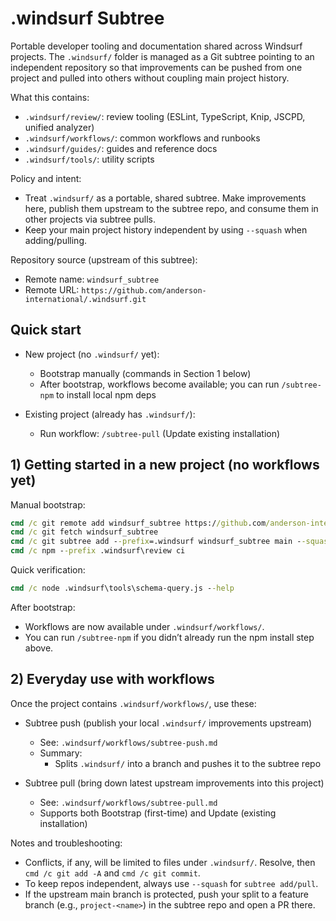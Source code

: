 # .windsurf Subtree

Portable developer tooling and documentation shared across Windsurf projects. The `.windsurf/` folder is managed as a Git subtree pointing to an independent repository so that improvements can be pushed from one project and pulled into others without coupling main project history.

What this contains:
- `.windsurf/review/`: review tooling (ESLint, TypeScript, Knip, JSCPD, unified analyzer)
- `.windsurf/workflows/`: common workflows and runbooks
- `.windsurf/guides/`: guides and reference docs
- `.windsurf/tools/`: utility scripts

Policy and intent:
- Treat `.windsurf/` as a portable, shared subtree. Make improvements here, publish them upstream to the subtree repo, and consume them in other projects via subtree pulls.
- Keep your main project history independent by using `--squash` when adding/pulling.

Repository source (upstream of this subtree):
- Remote name: `windsurf_subtree`
- Remote URL: `https://github.com/anderson-international/.windsurf.git`

## Quick start

- New project (no `.windsurf/` yet):
  - Bootstrap manually (commands in Section 1 below)
  - After bootstrap, workflows become available; you can run `/subtree-npm` to install local npm deps

- Existing project (already has `.windsurf/`):
  - Run workflow: `/subtree-pull` (Update existing installation)

## 1) Getting started in a new project (no workflows yet)

Manual bootstrap:
```cmd
cmd /c git remote add windsurf_subtree https://github.com/anderson-international/.windsurf.git
cmd /c git fetch windsurf_subtree
cmd /c git subtree add --prefix=.windsurf windsurf_subtree main --squash
cmd /c npm --prefix .windsurf\review ci
```

Quick verification:
```cmd
cmd /c node .windsurf\tools\schema-query.js --help
```

After bootstrap:
- Workflows are now available under `.windsurf/workflows/`.
- You can run `/subtree-npm` if you didn’t already run the npm install step above.

## 2) Everyday use with workflows

Once the project contains `.windsurf/workflows/`, use these:

- Subtree push (publish your local `.windsurf/` improvements upstream)
  - See: `.windsurf/workflows/subtree-push.md`
  - Summary:
    - Splits `.windsurf/` into a branch and pushes it to the subtree repo

- Subtree pull (bring down latest upstream improvements into this project)
  - See: `.windsurf/workflows/subtree-pull.md`
  - Supports both Bootstrap (first-time) and Update (existing installation)

Notes and troubleshooting:
- Conflicts, if any, will be limited to files under `.windsurf/`. Resolve, then `cmd /c git add -A` and `cmd /c git commit`.
- To keep repos independent, always use `--squash` for `subtree add/pull`.
- If the upstream main branch is protected, push your split to a feature branch (e.g., `project-<name>`) in the subtree repo and open a PR there.
